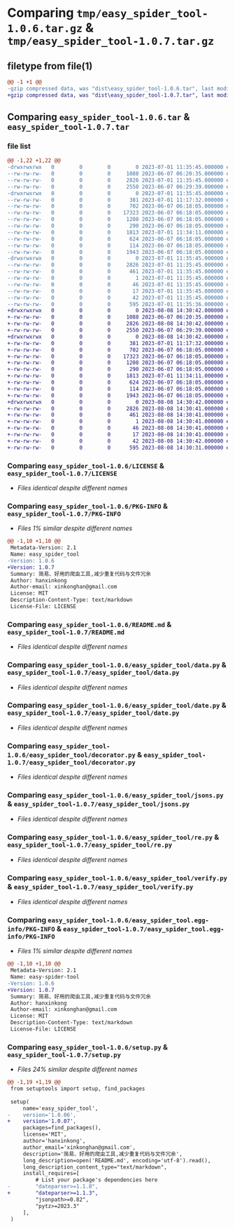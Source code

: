 # Comparing `tmp/easy_spider_tool-1.0.6.tar.gz` & `tmp/easy_spider_tool-1.0.7.tar.gz`

## filetype from file(1)

```diff
@@ -1 +1 @@
-gzip compressed data, was "dist\easy_spider_tool-1.0.6.tar", last modified: Sat Jul  1 11:35:45 2023, max compression
+gzip compressed data, was "dist\easy_spider_tool-1.0.7.tar", last modified: Tue Aug  8 14:30:42 2023, max compression
```

## Comparing `easy_spider_tool-1.0.6.tar` & `easy_spider_tool-1.0.7.tar`

### file list

```diff
@@ -1,22 +1,22 @@
-drwxrwxrwx   0        0        0        0 2023-07-01 11:35:45.000000 easy_spider_tool-1.0.6/
--rw-rw-rw-   0        0        0     1088 2023-06-07 06:20:35.000000 easy_spider_tool-1.0.6/LICENSE
--rw-rw-rw-   0        0        0     2826 2023-07-01 11:35:45.000000 easy_spider_tool-1.0.6/PKG-INFO
--rw-rw-rw-   0        0        0     2550 2023-06-07 06:29:39.000000 easy_spider_tool-1.0.6/README.md
-drwxrwxrwx   0        0        0        0 2023-07-01 11:35:45.000000 easy_spider_tool-1.0.6/easy_spider_tool/
--rw-rw-rw-   0        0        0      381 2023-07-01 11:17:32.000000 easy_spider_tool-1.0.6/easy_spider_tool/__init__.py
--rw-rw-rw-   0        0        0      702 2023-06-07 06:18:05.000000 easy_spider_tool-1.0.6/easy_spider_tool/data.py
--rw-rw-rw-   0        0        0    17323 2023-06-07 06:18:05.000000 easy_spider_tool-1.0.6/easy_spider_tool/date.py
--rw-rw-rw-   0        0        0     1208 2023-06-07 06:18:05.000000 easy_spider_tool-1.0.6/easy_spider_tool/decorator.py
--rw-rw-rw-   0        0        0      290 2023-06-07 06:18:05.000000 easy_spider_tool-1.0.6/easy_spider_tool/hash.py
--rw-rw-rw-   0        0        0     1813 2023-07-01 11:34:11.000000 easy_spider_tool-1.0.6/easy_spider_tool/jsons.py
--rw-rw-rw-   0        0        0      624 2023-06-07 06:18:05.000000 easy_spider_tool-1.0.6/easy_spider_tool/re.py
--rw-rw-rw-   0        0        0      114 2023-06-07 06:18:05.000000 easy_spider_tool-1.0.6/easy_spider_tool/types.py
--rw-rw-rw-   0        0        0     1943 2023-06-07 06:18:05.000000 easy_spider_tool-1.0.6/easy_spider_tool/verify.py
-drwxrwxrwx   0        0        0        0 2023-07-01 11:35:45.000000 easy_spider_tool-1.0.6/easy_spider_tool.egg-info/
--rw-rw-rw-   0        0        0     2826 2023-07-01 11:35:45.000000 easy_spider_tool-1.0.6/easy_spider_tool.egg-info/PKG-INFO
--rw-rw-rw-   0        0        0      461 2023-07-01 11:35:45.000000 easy_spider_tool-1.0.6/easy_spider_tool.egg-info/SOURCES.txt
--rw-rw-rw-   0        0        0        1 2023-07-01 11:35:45.000000 easy_spider_tool-1.0.6/easy_spider_tool.egg-info/dependency_links.txt
--rw-rw-rw-   0        0        0       46 2023-07-01 11:35:45.000000 easy_spider_tool-1.0.6/easy_spider_tool.egg-info/requires.txt
--rw-rw-rw-   0        0        0       17 2023-07-01 11:35:45.000000 easy_spider_tool-1.0.6/easy_spider_tool.egg-info/top_level.txt
--rw-rw-rw-   0        0        0       42 2023-07-01 11:35:45.000000 easy_spider_tool-1.0.6/setup.cfg
--rw-rw-rw-   0        0        0      595 2023-07-01 11:35:36.000000 easy_spider_tool-1.0.6/setup.py
+drwxrwxrwx   0        0        0        0 2023-08-08 14:30:42.000000 easy_spider_tool-1.0.7/
+-rw-rw-rw-   0        0        0     1088 2023-06-07 06:20:35.000000 easy_spider_tool-1.0.7/LICENSE
+-rw-rw-rw-   0        0        0     2826 2023-08-08 14:30:42.000000 easy_spider_tool-1.0.7/PKG-INFO
+-rw-rw-rw-   0        0        0     2550 2023-06-07 06:29:39.000000 easy_spider_tool-1.0.7/README.md
+drwxrwxrwx   0        0        0        0 2023-08-08 14:30:42.000000 easy_spider_tool-1.0.7/easy_spider_tool/
+-rw-rw-rw-   0        0        0      381 2023-07-01 11:17:32.000000 easy_spider_tool-1.0.7/easy_spider_tool/__init__.py
+-rw-rw-rw-   0        0        0      702 2023-06-07 06:18:05.000000 easy_spider_tool-1.0.7/easy_spider_tool/data.py
+-rw-rw-rw-   0        0        0    17323 2023-06-07 06:18:05.000000 easy_spider_tool-1.0.7/easy_spider_tool/date.py
+-rw-rw-rw-   0        0        0     1208 2023-06-07 06:18:05.000000 easy_spider_tool-1.0.7/easy_spider_tool/decorator.py
+-rw-rw-rw-   0        0        0      290 2023-06-07 06:18:05.000000 easy_spider_tool-1.0.7/easy_spider_tool/hash.py
+-rw-rw-rw-   0        0        0     1813 2023-07-01 11:34:11.000000 easy_spider_tool-1.0.7/easy_spider_tool/jsons.py
+-rw-rw-rw-   0        0        0      624 2023-06-07 06:18:05.000000 easy_spider_tool-1.0.7/easy_spider_tool/re.py
+-rw-rw-rw-   0        0        0      114 2023-06-07 06:18:05.000000 easy_spider_tool-1.0.7/easy_spider_tool/types.py
+-rw-rw-rw-   0        0        0     1943 2023-06-07 06:18:05.000000 easy_spider_tool-1.0.7/easy_spider_tool/verify.py
+drwxrwxrwx   0        0        0        0 2023-08-08 14:30:42.000000 easy_spider_tool-1.0.7/easy_spider_tool.egg-info/
+-rw-rw-rw-   0        0        0     2826 2023-08-08 14:30:41.000000 easy_spider_tool-1.0.7/easy_spider_tool.egg-info/PKG-INFO
+-rw-rw-rw-   0        0        0      461 2023-08-08 14:30:41.000000 easy_spider_tool-1.0.7/easy_spider_tool.egg-info/SOURCES.txt
+-rw-rw-rw-   0        0        0        1 2023-08-08 14:30:41.000000 easy_spider_tool-1.0.7/easy_spider_tool.egg-info/dependency_links.txt
+-rw-rw-rw-   0        0        0       46 2023-08-08 14:30:41.000000 easy_spider_tool-1.0.7/easy_spider_tool.egg-info/requires.txt
+-rw-rw-rw-   0        0        0       17 2023-08-08 14:30:41.000000 easy_spider_tool-1.0.7/easy_spider_tool.egg-info/top_level.txt
+-rw-rw-rw-   0        0        0       42 2023-08-08 14:30:42.000000 easy_spider_tool-1.0.7/setup.cfg
+-rw-rw-rw-   0        0        0      595 2023-08-08 14:30:31.000000 easy_spider_tool-1.0.7/setup.py
```

### Comparing `easy_spider_tool-1.0.6/LICENSE` & `easy_spider_tool-1.0.7/LICENSE`

 * *Files identical despite different names*

### Comparing `easy_spider_tool-1.0.6/PKG-INFO` & `easy_spider_tool-1.0.7/PKG-INFO`

 * *Files 1% similar despite different names*

```diff
@@ -1,10 +1,10 @@
 Metadata-Version: 2.1
 Name: easy_spider_tool
-Version: 1.0.6
+Version: 1.0.7
 Summary: 简易、好用的爬虫工具,减少重复代码与文件冗余
 Author: hanxinkong
 Author-email: xinkonghan@gmail.com
 License: MIT
 Description-Content-Type: text/markdown
 License-File: LICENSE
```

### Comparing `easy_spider_tool-1.0.6/README.md` & `easy_spider_tool-1.0.7/README.md`

 * *Files identical despite different names*

### Comparing `easy_spider_tool-1.0.6/easy_spider_tool/data.py` & `easy_spider_tool-1.0.7/easy_spider_tool/data.py`

 * *Files identical despite different names*

### Comparing `easy_spider_tool-1.0.6/easy_spider_tool/date.py` & `easy_spider_tool-1.0.7/easy_spider_tool/date.py`

 * *Files identical despite different names*

### Comparing `easy_spider_tool-1.0.6/easy_spider_tool/decorator.py` & `easy_spider_tool-1.0.7/easy_spider_tool/decorator.py`

 * *Files identical despite different names*

### Comparing `easy_spider_tool-1.0.6/easy_spider_tool/jsons.py` & `easy_spider_tool-1.0.7/easy_spider_tool/jsons.py`

 * *Files identical despite different names*

### Comparing `easy_spider_tool-1.0.6/easy_spider_tool/re.py` & `easy_spider_tool-1.0.7/easy_spider_tool/re.py`

 * *Files identical despite different names*

### Comparing `easy_spider_tool-1.0.6/easy_spider_tool/verify.py` & `easy_spider_tool-1.0.7/easy_spider_tool/verify.py`

 * *Files identical despite different names*

### Comparing `easy_spider_tool-1.0.6/easy_spider_tool.egg-info/PKG-INFO` & `easy_spider_tool-1.0.7/easy_spider_tool.egg-info/PKG-INFO`

 * *Files 1% similar despite different names*

```diff
@@ -1,10 +1,10 @@
 Metadata-Version: 2.1
 Name: easy-spider-tool
-Version: 1.0.6
+Version: 1.0.7
 Summary: 简易、好用的爬虫工具,减少重复代码与文件冗余
 Author: hanxinkong
 Author-email: xinkonghan@gmail.com
 License: MIT
 Description-Content-Type: text/markdown
 License-File: LICENSE
```

### Comparing `easy_spider_tool-1.0.6/setup.py` & `easy_spider_tool-1.0.7/setup.py`

 * *Files 24% similar despite different names*

```diff
@@ -1,19 +1,19 @@
 from setuptools import setup, find_packages
 
 setup(
     name='easy_spider_tool',
-    version='1.0.06',
+    version='1.0.07',
     packages=find_packages(),
     license='MIT',
     author='hanxinkong',
     author_email='xinkonghan@gmail.com',
     description='简易、好用的爬虫工具,减少重复代码与文件冗余',
     long_description=open('README.md', encoding='utf-8').read(),
     long_description_content_type="text/markdown",
     install_requires=[
         # List your package's dependencies here
-        "dateparser>=1.1.8",
+        "dateparser>=1.1.3",
         "jsonpath>=0.82",
         "pytz>=2023.3"
     ],
 )
```

